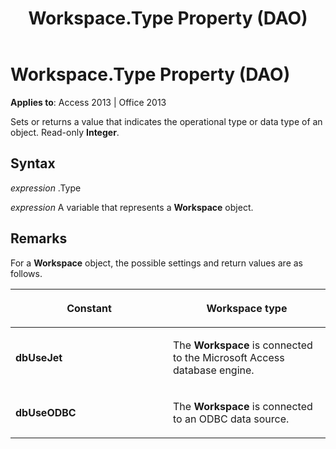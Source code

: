 ﻿---
title: Workspace.Type Property (DAO)
TOCTitle: Type Property
ms:assetid: 89e59280-d2cd-b6a2-16c5-9f14f42fdd99
ms:mtpsurl: https://msdn.microsoft.com/library/Ff197086(v=office.15)
ms:contentKeyID: 48546177
ms.date: 09/18/2015
mtps_version: v=office.15
---

# Workspace.Type Property (DAO)


**Applies to**: Access 2013 | Office 2013

Sets or returns a value that indicates the operational type or data type of an object. Read-only **Integer**.

## Syntax

*expression* .Type

*expression* A variable that represents a **Workspace** object.

## Remarks

For a **Workspace** object, the possible settings and return values are as follows.

<table>
<colgroup>
<col style="width: 50%" />
<col style="width: 50%" />
</colgroup>
<thead>
<tr class="header">
<th><p>Constant</p></th>
<th><p>Workspace type</p></th>
</tr>
</thead>
<tbody>
<tr class="odd">
<td><p><strong>dbUseJet</strong></p></td>
<td><p>The <strong>Workspace</strong> is connected to the Microsoft Access database engine.</p></td>
</tr>
<tr class="even">
<td><p><strong>dbUseODBC</strong></p></td>
<td><p>The <strong>Workspace</strong> is connected to an ODBC data source.</p></td>
</tr>
</tbody>
</table>

